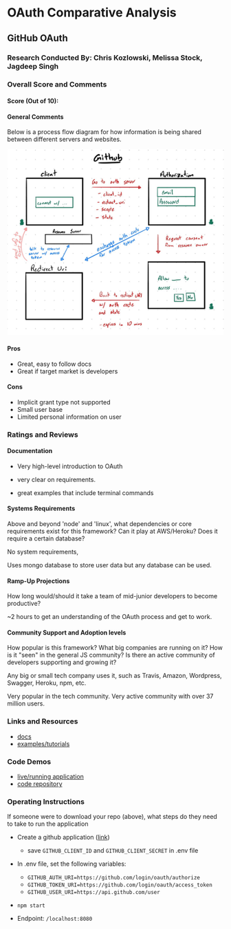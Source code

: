 # OAuth Comparative Analysis

## GitHub OAuth

### Research Conducted By: Chris Kozlowski, Melissa Stock, Jagdeep Singh

### Overall Score and Comments

#### Score (Out of 10): 

#### General Comments
Below is a process flow diagram for how information is being shared between different servers and websites. 

![UML](image.png)





#### Pros

- Great, easy to follow docs
- Great if target market is developers

#### Cons

- Implicit grant type not supported
- Small user base
- Limited personal information on user



### Ratings and Reviews

#### Documentation

- Very high-level introduction to OAuth 

- very clear on requirements. 

- great examples that include terminal commands



#### Systems Requirements

Above and beyond 'node' and 'linux', what dependencies or core requirements exist for this framework?  Can it play at AWS/Heroku?  Does it require a certain database?



No system requirements, 

Uses mongo database to store user data but any database can be used.



#### Ramp-Up Projections

How long would/should it take a team of mid-junior developers to become productive?

~2 hours to get an understanding of the OAuth process and get to work.



#### Community Support and Adoption levels

How popular is this framework? What big companies are running on it? How is it "seen" in the general JS community?  Is there an active community of developers supporting and growing it?



Any big or small tech company uses it, such as Travis, Amazon, Wordpress, Swagger, Heroku, npm, etc.



Very popular in the tech community. Very active community with over 37 million users.



### Links and Resources

- [docs](https://developer.github.com/apps/building-oauth-apps/authorizing-oauth-apps/)
- [examples/tutorials](https://developer.github.com/v3/guides/basics-of-authentication/)

### Code Demos

- [live/running application](http://xyz.com)
- [code repository](https://github.com/401-advanced-javascript-cdk/lab12-oauth/tree/master/auth-server)

### Operating Instructions

If someone were to download your repo (above), what steps do they need to take to run the application

- Create a github application ([link](https://github.com/settings/applications/new))
  - save `GITHUB_CLIENT_ID` and `GITHUB_CLIENT_SECRET` in .env file
- In .env file, set the following variables:
  - `GITHUB_AUTH_URI=https://github.com/login/oauth/authorize`
  - `GITHUB_TOKEN_URI=https://github.com/login/oauth/access_token`
  - `GITHUB_USER_URI=https://api.github.com/user`
- `npm start`

- Endpoint: `/localhost:8080`
